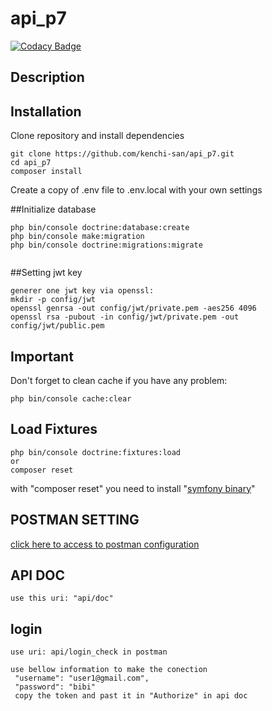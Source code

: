 # api_p7
[![Codacy Badge](https://app.codacy.com/project/badge/Grade/2ba1a0b7ae984c55b241a5c91d8b054a)](https://www.codacy.com/gh/kenchi-san/api_p7/dashboard?utm_source=github.com&amp;utm_medium=referral&amp;utm_content=kenchi-san/api_p7&amp;utm_campaign=Badge_Grade)
## Description



## Installation

Clone repository and install dependencies

```
git clone https://github.com/kenchi-san/api_p7.git
cd api_p7
composer install
```

Create a copy of .env file to .env.local with your own settings


##Initialize database

```
php bin/console doctrine:database:create
php bin/console make:migration
php bin/console doctrine:migrations:migrate


```
##Setting jwt key
```
generer one jwt key via openssl:
mkdir -p config/jwt
openssl genrsa -out config/jwt/private.pem -aes256 4096
openssl rsa -pubout -in config/jwt/private.pem -out config/jwt/public.pem
```
## Important
Don't forget to clean cache if you have any problem:
```
php bin/console cache:clear
```

## Load Fixtures

```
php bin/console doctrine:fixtures:load
or
composer reset
```
with "composer reset" you need to install "[symfony binary](https://symfony.com/doc/current/best_practices.html#use-the-symfony-binary-to-create-symfony-applications)"

## POSTMAN SETTING

[click here to access to postman configuration ](Postman%20folder/P7.postman_collection.json)



## API DOC
```
use this uri: "api/doc" 
```

## login
```
use uri: api/login_check in postman

use bellow information to make the conection
 "username": "user1@gmail.com",
 "password": "bibi"
 copy the token and past it in "Authorize" in api doc
```




